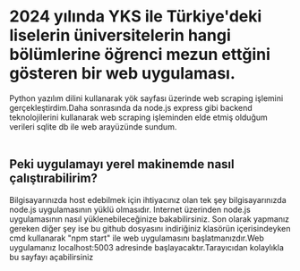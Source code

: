 # 2024 yılında YKS ile Türkiye'deki liselerin üniversitelerin hangi bölümlerine öğrenci mezun ettğini gösteren bir web uygulaması.
Python yazılım dilini kullanarak yök sayfası üzerinde web scraping işlemini gerçekleştirdim.Daha sonrasında da node.js express gibi backend teknolojilerini kullanarak web scraping işleminden elde etmiş olduğum verileri sqlite db ile web arayüzünde sundum.
<br>
<br>
## Peki uygulamayı yerel makinemde nasıl çalıştırabilirim?

Bilgisayarınızda host edebilmek için ihtiyacınız olan tek şey bilgisayarınızda node.js uygulamasının yüklü olmasıdır.
Internet üzerinden node.js uygulamasının nasıl yüklenebileceğinize bakabilirsiniz.
Son olarak yapmanız gereken diğer şey ise bu github dosyasını indiriğiniz klasörün içerisindeyken cmd kullanarak "npm start" ile 
web uygulamasını başlatmanızdır.Web uygulamanız localhost:5003 adresinde başlayacaktır.Tarayıcıdan kolaylıkla bu sayfayı açabilirsiniz


